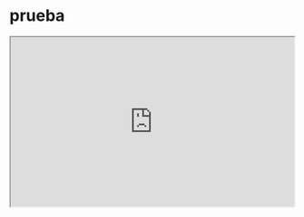 # prueba

<iframe src="https://josuemardia.github.io/prueba/ayuda.html" width="500px" height="300px"></iframe>

